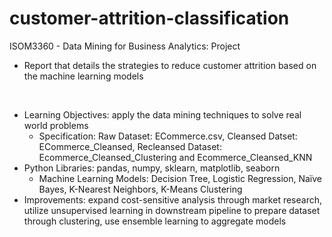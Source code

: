 # customer-attrition-classification

ISOM3360 - Data Mining for Business Analytics: Project
- Report that details the strategies to reduce customer attrition based on the machine learning models

<br>

- Learning Objectives: apply the data mining techniques to solve real world problems
    - Specification: Raw Dataset: ECommerce.csv, Cleansed Datset: ECommerce_Cleansed, Recleansed Dataset: Ecommerce_Cleansed_Clustering and Ecommerce_Cleansed_KNN
- Python Libraries: pandas, numpy, sklearn, matplotlib, seaborn
    - Machine Learning Models: Decision Tree, Logistic Regression, Naïve Bayes, K-Nearest Neighbors, K-Means Clustering
- Improvements: expand cost-sensitive analysis through market research, utilize unsupervised learning in downstream pipeline to prepare dataset through clustering, use ensemble learning to aggregate models
 
